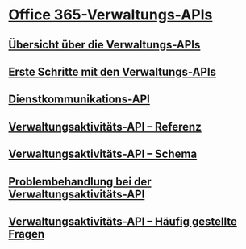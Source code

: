 # [Office 365-Verwaltungs-APIs](index.md)
## [Übersicht über die Verwaltungs-APIs](office-365-management-apis-overview.md)
## [Erste Schritte mit den Verwaltungs-APIs](get-started-with-office-365-management-apis.md)
## [Dienstkommunikations-API](office-365-service-communications-api-reference.md)
## [Verwaltungsaktivitäts-API – Referenz](office-365-management-activity-api-reference.md)
## [Verwaltungsaktivitäts-API – Schema](office-365-management-activity-api-schema.md)
## [Problembehandlung bei der Verwaltungsaktivitäts-API](troubleshooting-the-office-365-management-activity-api.md)
## [Verwaltungsaktivitäts-API – Häufig gestellte Fragen](office-365-management-activity-api-faq.md)
